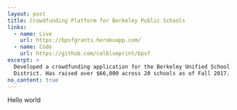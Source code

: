 ```yaml
---
layout: post
title: Crowdfunding Platform for Berkeley Public Schools
links:
  - name: Live
    url: https://bpsfgrants.herokuapp.com/
  - name: Code
    url: https://github.com/calblueprint/bpsf
excerpt: >
  Developed a crowdfunding application for the Berkeley Unified School
  District. Has raised over $66,000 across 20 schools as of Fall 2017.
no_content: true
---
```


Hello world
